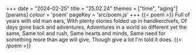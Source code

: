 +++
date = "2024-02-25"
title = "25.02.24"
themes = ["time", "aging"]
[params]
  colour = 'poem'
  pageKey = 'src/poem.js'
+++
{{< poem >}}
Full of years with old man ears,
With plenty stories folded up in handkerchiefs,
Of days gone back and adventures,
Adventures in a world so different yet the same,
Same toil and rush,
Same hearts and minds,
Same need for something more than age will give,
Though give a lot I'm told it does.
{{< /poem >}}